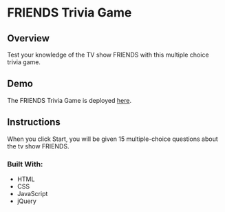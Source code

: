 # FRIENDS Trivia Game

## Overview
Test your knowledge of the TV show FRIENDS with this multiple choice trivia game.

## Demo
The FRIENDS Trivia Game is deployed [here](https://nbardoi.github.io/TriviaGame).

## Instructions
When you click Start, you will be given 15 multiple-choice questions about the tv show FRIENDS.

### Built With:
 - HTML
 - CSS
 - JavaScript
 - jQuery
